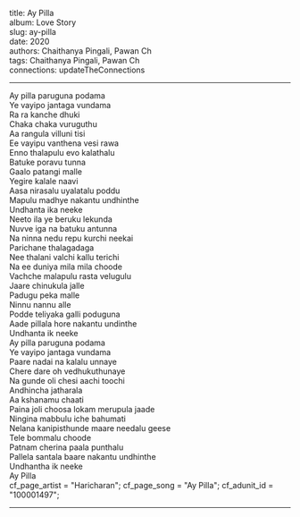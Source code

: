 title: Ay Pilla  
album: Love Story  
slug: ay-pilla  
date: 2020  
authors: Chaithanya Pingali, Pawan Ch  
tags: Chaithanya Pingali, Pawan Ch  
connections: updateTheConnections  

------------

Ay pilla paruguna podama  
Ye vayipo jantaga vundama  
Ra ra kanche dhuki  
Chaka chaka vuruguthu  
Aa rangula villuni tisi  
Ee vayipu vanthena vesi rawa  
Enno thalapulu evo kalathalu  
Batuke poravu tunna  
Gaalo patangi malle  
Yegire kalale naavi  
Aasa nirasalu uyalatalu poddu  
Mapulu madhye nakantu undhinthe  
Undhanta ika neeke  
Neeto ila ye beruku lekunda  
Nuvve iga na batuku antunna  
Na ninna nedu repu kurchi neekai  
Parichane thalagadaga  
Nee thalani valchi kallu terichi  
Na ee duniya mila mila choode  
Vachche malapulu rasta velugulu  
Jaare chinukula jalle  
Padugu peka malle  
Ninnu nannu alle  
Podde teliyaka galli poduguna  
Aade pillala hore nakantu undinthe  
Undhanta ik neeke  
Ay pilla paruguna podama  
Ye vayipo jantaga vundama  
Paare nadai na kalalu unnaye  
Chere dare oh vedhukuthunaye  
Na gunde oli chesi aachi toochi  
Andhincha jatharala  
Aa kshanamu chaati  
Paina joli choosa lokam merupula jaade  
Ningina mabbulu iche bahumati  
Nelana kanipisthunde maare needalu geese  
Tele bommalu choode  
Patnam cherina paala punthalu  
Pallela santala baare nakantu undhinthe  
Undhantha ik neeke  
Ay Pilla  
cf_page_artist = "Haricharan"; cf_page_song = "Ay Pilla"; cf_adunit_id = "100001497";  


------------
